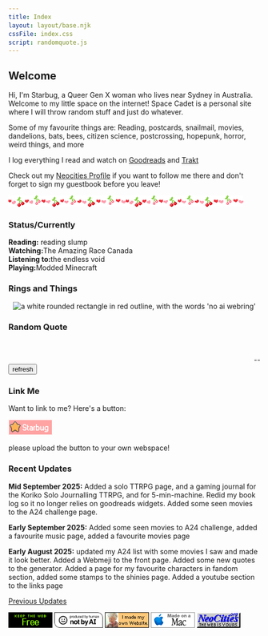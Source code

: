 ```yaml
---
title: Index
layout: layout/base.njk
cssFile: index.css
script: randomquote.js
---
```


<div class="frontgrid">

<!-- Intro Section -->
<div id="intro">
<h2>Welcome</h2>
<p>Hi, I'm <rainbow-text>Starbug</rainbow-text>, a Queer Gen X woman who lives near Sydney in <upsidedown>Australia</upsidedown>. Welcome to my little space on the internet! Space Cadet is a personal site where I will throw random stuff and just do whatever. </p>
<p>Some of my favourite things are: Reading, postcards, snailmail, movies, dandelions, bats, bees, citizen science, postcrossing, hopepunk, horror, weird things, and more</p>

<p>I log everything I read and watch on <a href="https://www.goodreads.com/user/show/21899-mysteriouspanda">Goodreads</a> and <a href="https://trakt.tv/users/spiderkitten">Trakt</a></p>

<p>Check out my <a href="https://neocities.org/site/starbug">Neocities Profile</a> if you want to follow me there and don't forget to sign my guestbook before you leave!</p>
</div>

<div id="images">
<img src="images/siteimgs/divider2b.gif"><img src="images/siteimgs/divider2b.gif" id="heartdivider2">
</div>

<!-- Status Box -->
<div id="status" class="textbox">
<h3>Status/Currently</h3>
<div><strong>Reading:</strong> reading slump</div>
<div><strong>Watching:</strong>The Amazing Race Canada</div>
<div><strong>Listening to:</strong>the endless void</div>
<div><strong>Playing:</strong>Modded Minecraft</div>
</div>

<!-- Webrings -->
<div id="webrings" class="textbox">
<h3>Rings and Things</h3>
<!-- TF2 Webring -->
<div id='fortring'>
  <script src="https://tfortring.neocities.org/fortring/onionring-variables.js"></script>
  <script src="https://tfortring.neocities.org/fortring/onionring-widget.js"></script>
</div>
<!--No AI Webring-->
<div style="text-align: center;">
<map name="noaimini2">
<area href="https://baccyflap.com/noai" target="_blank" shape="rect" coords="5,3,83,14" alt="no ai webring" title="no ai webring">
<area href="https://baccyflap.com/noai/?prv&s=spc" target="_top" shape="rect" coords="5,16,16,26" alt="previous" title="previous">
<area href="https://baccyflap.com/noai/?rnd" target="_top" shape="rect" coords="38,16,51,27" alt="random" title="random">
<area href="https://baccyflap.com/noai/?nxt&s=spc" target="_top" shape="rect" coords="72,16,83,26" alt="next" title="next">
</map>
<img usemap="#noaimini2" src="https://baccyflap.com/noai/miniwidget2.gif" alt="a white rounded rectangle in red outline, with the words 'no ai webring' ">
</div>



</div>

<!-- Quotes -->
<div id="randomquote" class="textbox">
<h3>Random Quote</h3>
<div id="quote" class="quotebox">

<span id="quotes1"></span> 
<br>
<span id="quotes2"></span>
<div style="text-align: right;">-- <span id="author"></span> </div>
<button id="generate">refresh</button>
</div>
</div>

<!-- -->

<div id="linkme" class="textbox">
<h3>Link Me</h3>
<div class="linkme">
<p>Want to link to me? Here's a button:</p>
   <img src="images/siteimgs/starbug88x31button.png" alt="small pink rectangular image with a yellow star and the word Starbug in white">
 <p>please upload the button to your own webspace!</p>
</div>
</div>


<div id="recentupdates" class="textbox">
<h3>Recent Updates</h3>
<p><strong>Mid September 2025:</strong> Added a solo TTRPG page, and a gaming journal for the Koriko Solo Journalling TTRPG, and for 5-min-machine. Redid my book log so it no longer relies on goodreads widgets. Added some seen movies to the A24 challenge page.</p>

<p><strong>Early September 2025:</strong> Added some seen movies to A24 challenge, added a favourite music page, added a favourite movies page</p>

<p><strong>Early August 2025:</strong> updated my A24 list with some movies I saw and made it look better. Added a Webmeji to the front page. Added some new quotes to the generator.  Added a page for my favourite characters in fandom section, added some stamps to the shinies page.  Added a youtube section to the links page </p>
<p><a href="changelog.html">Previous Updates</a></p>
</div>

<div id="frontpagebuttons">
 <a href="https://yesterweb.org/no-to-web3/"> <img src="images/buttons/roly-saynotoweb3.gif" alt="" title="Say No To Web3!"></a> <a href="https://notbyai.fyi"><img src="images/buttons/Produced-By-Human-Not-By-AI-Badge-white.gif" height="31" alt="" title="Powered by a human!"></a> <a href="https://lu.tiny-universes.net/graphix.html"><img src="images/buttons/myownwebsite.gif" title="I built my own site and you can too!" alt=""></a> <img src="images/buttons/macmade-wht.gif" title="Made with a Mac" alt=""> <!--<a href="https://jigsaw.w3.org/css-validator/check/referer"><img src="images/buttons/vcss.gif" title="Web Validated" alt="" /></a>--> <a href="https://neocities.org/"><img src="images/buttons/neocities_button.gif" title="Hosted by Neocities" alt=""></a>
</div>


</div> <!-- end flexbox-->




<div style="clear:both"></div>

<script src="/js/webmeji.js"></script>









